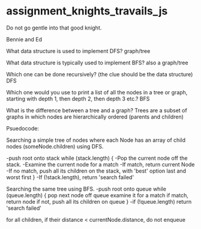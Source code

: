# assignment_knights_travails_js
Do not go gentle into that good knight.

Bennie and Ed

What data structure is used to implement DFS?
graph/tree

What data structure is typically used to implement BFS?
also a graph/tree

Which one can be done recursively? (the clue should be the data structure)
DFS

Which one would you use to print a list of all the nodes in a tree or graph, starting with depth 1, then depth 2, then depth 3 etc.?
BFS

What is the difference between a tree and a graph?
Trees are a subset of graphs in which nodes are hierarchically ordered (parents and children)


Psuedocode:

Searching a simple tree of nodes where each Node has an array of child nodes (someNode.children) using DFS.

-push root onto stack
while (stack.length) {
-Pop the current node off the stack.
-Examine the current node for a match
-If match, return current Node
-If no match, push all its children on the stack, with 'best' option last and worst first
}
-If (!stack.length), return 'search failed'


Searching the same tree using BFS.
-push root onto queue
while (queue.length) {
  pop next node off queue
  examine it for a match
  if match, return node
  if not, push all its children on queue
}
-if (!queue.length) return 'search failed'

for all children, if their distance < currentNode.distance, do not enqueue




















